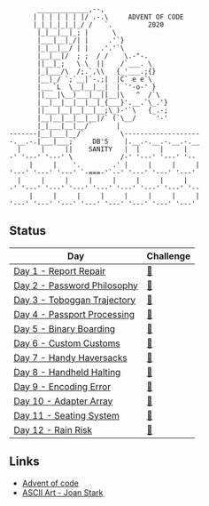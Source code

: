 ```
       _____________,--,
      | | | | | | |/ .-.\     ADVENT OF CODE
      |_|_|_|_|_|_/ /   `.         2020
       |_|__|__|_; |      \
       |___|__|_/| |     .'`}
       |_|__|__/ | |   .'.'`\
       |__|__|/  ; ;  / /    \.-"-.
       ||__|_;   \ \  ||    /`___. \
       |_|___/\  /;.`,\\   {_'___.;{}
       |__|_/ `;`__|`-.;|  |C` e e`\
       |___`L  \__|__|__|  | `'-o-' }
       ||___|\__)___|__||__|\   ^  /`\
       |__|__|__|__|__|_{___}'.__.`\_.'}
       ||___|__|__|__|__;\_)-'`\   {_.-;
       |__|__|__|__|__|/` (`\__/     '-'
       |_|___|__|__/`      |
-------|__|___|__/`         \-------------------
-.__.-.|___|___;`    DB'S    |.__.-.__.-.__.-.__
  |     |     ||    SANITY   |  |     |     |
-' '---' '---' \            /-' '---' '---' '--
     |     |    '.        .' |     |     |     |
'---' '---' '---' `-===-'`--' '---' '---' '---'
  |     |     |     |     |     |     |     |
-' '---' '---' '---' '---' '---' '---' '---' '--
     |     |     |     |     |     |     |     |
'---' '---' '---' '---' '---' '---' '---' '---'
```

## Status
|Day                                               |Challenge                                     |
|--------------------------------------------------|----------------------------------------------|
|[Day 1 - Report Repair](src/bin/day_01.rs)          |[📄](https://adventofcode.com/2020/day/1)      |
|[Day 2 - Password Philosophy](src/bin/day_02.rs)    |[📄](https://adventofcode.com/2020/day/2)      |
|[Day 3 - Toboggan Trajectory](src/bin/day_03.rs)    |[📄](https://adventofcode.com/2020/day/3)      |
|[Day 4 - Passport Processing](src/bin/day_04.rs)    |[📄](https://adventofcode.com/2020/day/4)      |
|[Day 5 - Binary Boarding](src/bin/day_05.rs)        |[📄](https://adventofcode.com/2020/day/5)      |
|[Day 6 - Custom Customs](src/bin/day_06.rs)         |[📄](https://adventofcode.com/2020/day/6)      |
|[Day 7 - Handy Haversacks](src/bin/day_07.rs)       |[📄](https://adventofcode.com/2020/day/7)      |
|[Day 8 - Handheld Halting](src/bin/day_08.rs)       |[📄](https://adventofcode.com/2020/day/8)      |
|[Day 9 - Encoding Error](src/bin/day_09.rs)         |[📄](https://adventofcode.com/2020/day/9)      |
|[Day 10 - Adapter Array](src/bin/day_10.rs)         |[📄](https://adventofcode.com/2020/day/10)     |
|[Day 11 - Seating System](src/bin/day_11.rs)        |[📄](https://adventofcode.com/2020/day/11)     |
|[Day 12 - Rain Risk](src/bin/day_12.rs)             |[📄](https://adventofcode.com/2020/day/12)     |

## Links
- [Advent of code](https://adventofcode.com/)
- [ASCII Art - Joan Stark](https://www.asciiart.eu/holiday-and-events/christmas/santa-claus)

